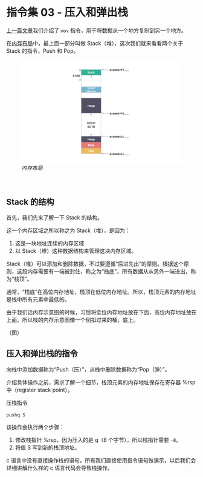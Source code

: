 # 指令集 03 - 压入和弹出栈

[上一篇文章](./指令集2mov.md)我们介绍了 `mov` 指令，用于将数据从一个地方复制到另一个地方。

在[内存布局](./程序角度的内存布局.md)中，最上面一部分叫做 Stack（堆），这次我们就来看看两个关于 Stack 的指令，Push 和 Pop。
<figure>
    <img src="./doc/illustrations/memory/Memory06.png" width="700" alt="memory layout" align="center">
    <figcaption><em>内存布局</em></figcaption>
   <br><br>
</figure>

## Stack 的结构

首先，我们先来了解一下 Stack 的结构。

这一个内存区域之所以称之为 Stack（堆），是因为：
1. 这是一块地址连续的内存区域
2. 以 Stack（堆）这种数据结构来管理这块内存区域。

Stack（堆）可以添加和删除数据，不过要遵循“后进先出”的原则。根据这个原则，这段内存需要有一端被封住，称之为“栈底”，所有数据从从另外一端进出，称为“栈顶”。

通常，“栈底”在高位内存地址，栈顶在低位内存地址。所以，栈顶元素的内存地址是栈中所有元素中最低的。

由于我们话内存示意图的时候，习惯将低位内存地址放在下面，高位内存地址放在上面。所以栈的内存示意图像一个倒扣过来的桶，底上。

（图）

## 压入和弹出栈的指令

向栈中添加数据称为“Push（压）”，从栈中删除数据称为“Pop（弹）”。

介绍具体操作之前，需求了解一个细节，栈顶元素的内存地址保存在寄存器 %rsp 中（register stack point）。

压栈指令

```arm
pushq S
```

该操作会执行两个步骤：
1. 修改栈指针 %rsp，因为压入的是 q（8 个字节），所以栈指针需要 `-8`。
2. 将值 S 写到新的栈顶地址。

c 语言中没有直接操作栈的语句，所有我们直接使用指令语句做演示，以后我们会详细讲解什么样的 c 语言代码会导致栈操作。

